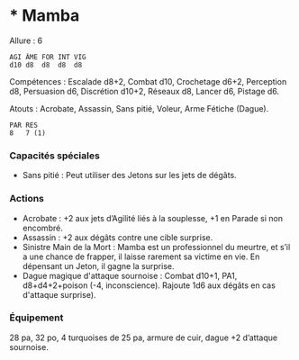 # * Mamba

Allure : 6

	AGI	ÂME	FOR	INT	VIG
	d10	d8	d8	d8	d8

Compétences : Escalade d8+2, Combat d10, Crochetage d6+2, Perception d8, Persuasion d6, Discrétion d10+2, Réseaux d8, Lancer d6, Pistage d6.

Atouts : Acrobate, Assassin, Sans pitié, Voleur, Arme Fétiche (Dague).

	PAR	RES
	8	7 (1)

### Capacités spéciales
- Sans pitié : Peut utiliser des Jetons sur les jets de dégâts.

### Actions
- Acrobate : +2 aux jets d’Agilité liés à la souplesse, +1 en Parade si non encombré.
- Assassin : +2 aux dégâts contre une cible surprise.
- Sinistre Main de la Mort : Mamba est un professionnel du meurtre, et s’il a une chance de frapper, il laisse rarement sa victime en vie. En dépensant un Jeton, il gagne la surprise.
- Dague magique d'attaque sournoise : Combat d10+1, PA1, d8+d4+2+poison (-4, inconscience). Rajoute 1d6 aux dégâts en cas d'attaque surprise). 

### Équipement
 
28 pa, 32 po, 4 turquoises de 25 pa, armure de cuir, dague +2 d’attaque sournoise.
